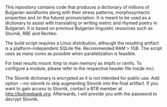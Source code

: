 This repository contains code that produces a dictionary of millions of Bulgarian wordforms along with their stress patterns, morphosyntactic properties and (in the future) pronunciation. It is meant to be used as a dictionary to assist with translating or writing metric and rhymed poetry in Bulgarian. It is based on previous Bulgarian linguistic resources such as Slovnik, RBE and Rechko.

The build script requires a Linux distribution, although the resulting artifact is a platform-independent SQLite file. Recommended RAM > 1GB. The script uses as many cores as possible when parallelization is feasible.

For best results mount /tmp to main memory as tmpfs or ramfs. To configure a module, please refer to the respective header file inside inc/.

The Slovnik dictionary is encrypted as it is not intended for public use. Add option --no-slovnik to skip augmenting Slovnik into the final artifact. If you want to gain access to Slovnik, contact a BTB member at http://bultreebank.org. Afterwards, I will provide you with the password to decrypt Slovnik.
